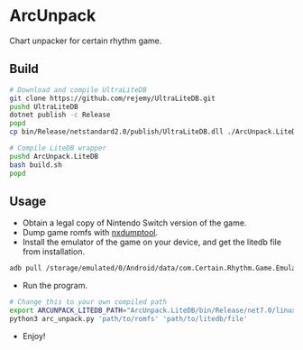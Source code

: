 # ArcUnpack

Chart unpacker for certain rhythm game.

## Build

```bash
# Download and compile UltraLiteDB
git clone https://github.com/rejemy/UltraLiteDB.git
pushd UltraLiteDB
dotnet publish -c Release
popd
cp bin/Release/netstandard2.0/publish/UltraLiteDB.dll ./ArcUnpack.LiteDB/

# Compile LiteDB wrapper
pushd ArcUnpack.LiteDB
bash build.sh
popd
```

## Usage

- Obtain a legal copy of Nintendo Switch version of the game.
- Dump game romfs with [nxdumptool](https://github.com/DarkMatterCore/nxdumptool).
- Install the emulator of the game on your device, and get the litedb file from installation.
```bash
adb pull /storage/emulated/0/Android/data/com.Certain.Rhythm.Game.Emulator/files/Persistent/some_litedb_file.litedb
```
- Run the program.
```bash
# Change this to your own compiled path
export ARCUNPACK_LITEDB_PATH="ArcUnpack.LiteDB/bin/Release/net7.0/linux-x64/publish/ArcUnpack.LiteDB"
python3 arc_unpack.py 'path/to/romfs' 'path/to/litedb/file'
```
- Enjoy!